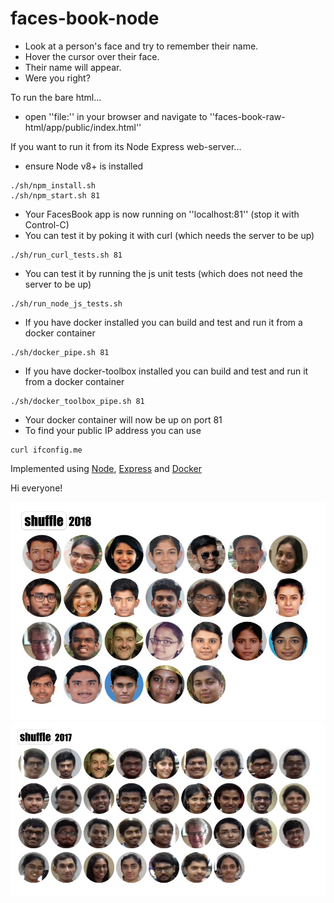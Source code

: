 # faces-book-node
- Look at a person's face and try to remember their name.
- Hover the cursor over their face.
- Their name will appear.
- Were you right?


To run the bare html...

- open ''file:'' in your browser and navigate to ''faces-book-raw-html/app/public/index.html''

If you want to run it from its Node Express web-server...

- ensure Node v8+ is installed

```
./sh/npm_install.sh
./sh/npm_start.sh 81
```

- Your FacesBook app is now running on ''localhost:81'' (stop it with Control-C)
- You can test it by poking it with curl (which needs the server to be up)
```
./sh/run_curl_tests.sh 81
```

- You can test it by running the js unit tests (which does not need the server to be up)
```
./sh/run_node_js_tests.sh
```

- If you have docker installed you can build and test and run it from a docker container
```
./sh/docker_pipe.sh 81
```

- If you have docker-toolbox installed you can build and test and run it from a docker container
```
./sh/docker_toolbox_pipe.sh 81
```

- Your docker container will now be up on port 81
- To find your public IP address you can use
```
curl ifconfig.me
```

Implemented using
[Node](https://nodejs.org/en/),
[Express](https://expressjs.com/) and
[Docker](https://www.docker.com/)

Hi everyone!

![screenshot-2018](/img/faces-book-2018.jpg)
![screenshot-2017](/img/faces-book-2017.jpg)
